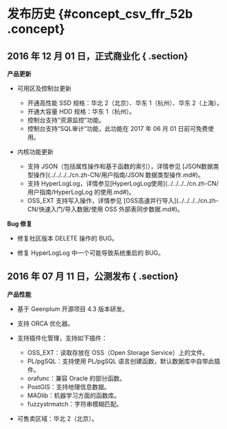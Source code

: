 # 发布历史 {#concept_csv_ffr_52b .concept}

## 2016 年 12 月 01 日，正式商业化 { .section}

**产品更新**

-   可用区及控制台更新

    -   开通高性能 SSD 规格：华北 2（北京）、华东 1（杭州）、华东 2（上海）。
    -   开通大容量 HDD 规格：华东 1（杭州）。
    -   控制台支持“资源监控”功能。
    -   控制台支持“SQL审计”功能，此功能在 2017 年 06 月 01 日前可免费使用。
-   内核功能更新

    -   支持 JSON（包括属性操作和基于函数的索引），详情参见 [JSON数据类型操作](../../../../cn.zh-CN/用户指南/JSON 数据类型操作.md#)。
    -   支持 HyperLogLog，详情参见[HyperLogLog使用](../../../../cn.zh-CN/用户指南/HyperLogLog 的使用.md#)。
    -   OSS\_EXT 支持写入操作，详情参见 [OSS高速并行导入](../../../../cn.zh-CN/快速入门/导入数据/使用 OSS 外部表同步数据.md#)。

**Bug 修复**

-   修复社区版本 DELETE 操作的 BUG。

-   修复 HyperLogLog 中一个可能导致系统重启的 BUG。


## 2016 年 07 月 11 日，公测发布 { .section}

**产品性能**

-   基于 Geenplum 开源项目 4.3 版本研发。

-   支持 ORCA 优化器。

-   支持插件化管理，支持如下插件：

    -   OSS\_EXT：读取存放在 OSS（Open Storage Service）上的文件。
    -   PL/pgSQL：支持使用 PL/pgSQL 语言创建函数，默认数据库中自带此插件。
    -   orafunc：兼容 Oracle 的部分函数。
    -   PostGIS：支持地理信息数据。
    -   MADlib：机器学习方面的函数库。
    -   fuzzystrmatch：字符串模糊匹配。
-   可售卖区域：华北 2（北京）。


